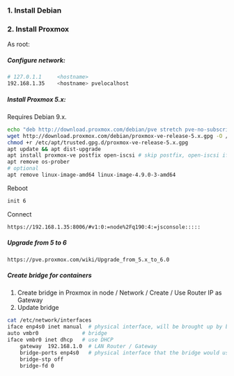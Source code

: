 ### 1. Install Debian
### 2. Install Proxmox
As root:
##### Configure network:
```bash
# 127.0.1.1     <hostname>
192.168.1.35    <hostname> pvelocalhost
```
##### Install Proxmox 5.x:
Requires Debian 9.x.
```bash
echo "deb http://download.proxmox.com/debian/pve stretch pve-no-subscription" > /etc/apt/sources.list.d/pve-install-repo.list
wget http://download.proxmox.com/debian/proxmox-ve-release-5.x.gpg -O /etc/apt/trusted.gpg.d/proxmox-ve-release-5.x.gpg
chmod +r /etc/apt/trusted.gpg.d/proxmox-ve-release-5.x.gpg
apt update && apt dist-upgrade
apt install proxmox-ve postfix open-iscsi # skip postfix, open-iscsi if not needed
apt remove os-prober
# optional
apt remove linux-image-amd64 linux-image-4.9.0-3-amd64
```
Reboot
```bash
init 6
```
Connect
```html
https://192.168.1.35:8006/#v1:0:=node%2Fq190:4:=jsconsole:::::
```
##### Upgrade from 5 to 6
```html
https://pve.proxmox.com/wiki/Upgrade_from_5.x_to_6.0
```
##### Create bridge for containers
1. Create bridge in Proxmox in node / Network / Create / Use Router IP as Gateway
2. Update bridge
```bash
cat /etc/network/interfaces
iface enp4s0 inet manual  # physical interface, will be brought up by bridge
auto vmbr0              # bridge
iface vmbr0 inet dhcp   # use DHCP
	gateway  192.168.1.0  # LAN Router / Gateway
	bridge-ports enp4s0   # physical interface that the bridge would use
	bridge-stp off
	bridge-fd 0
  ```
